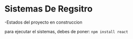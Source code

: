 <h1>Sistemas De Regsitro</h1>


-Estados del proyecto en construccion

para ejecutar el sistemas, debes de poner:
````npm install react````
